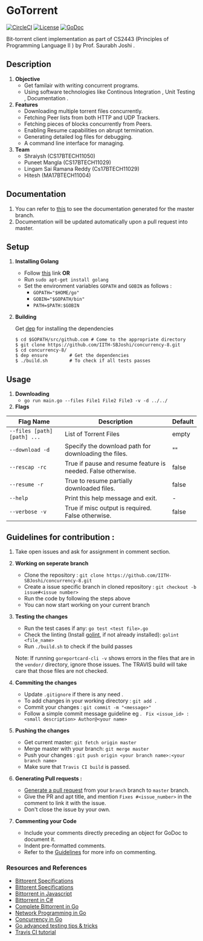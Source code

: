 # GoTorrent
 [![CircleCI](https://circleci.com/gh/IITH-SBJoshi/concurrency-8/tree/master.svg?style=svg&circle-token=88f8e60508e4f98f339d7b395c228c6f309c2564)](https://circleci.com/gh/IITH-SBJoshi/concurrency-8/tree/master) [![License](https://img.shields.io/badge/License-MIT-yellow.svg)](https://github.com/IITH-SBJoshi/concurrency-8/blob/master/LICENSE) [![GoDoc](https://godoc.org/github.com/narqo/go-badge?status.svg)](https://iith-sbjoshi.github.io/concurrency-8/pkg/github.com/concurrency-8)
 
Bit-torrent client implementation as part of CS2443 (Principles of Programming Language II ) by Prof. Saurabh Joshi .
## Description
1. **Objective**
	- Get familair with writing concurrent programs.
	- Using software technologies like Continous Integration , Unit Testing , Documentation .
2. **Features**
	- Downloading multiple torrent files concurrently.
	- Fetching Peer lists from both HTTP and UDP Trackers.
	- Fetching pieces of blocks concurrently from Peers.
	- Enabling Resume capabilities on abrupt termination.
	- Generating detailed log files for debugging.
	- A command line interface for managing.
3. **Team**
	- Shraiysh (CS17BTECH11050)
	- Puneet Mangla (CS17BTECH11029)
	- Lingam Sai Ramana Reddy (Cs17BTECH11029)
	- Hitesh (MA17BTECH11004)

## Documentation
1. You can refer to [this](http://104.211.220.36/pkg/github.com/concurrency-8/) to see the documentation generated for the master branch.
2. Documentation will be updated automatically upon a pull request into master.

## Setup
1. **Installing Golang**
	- Follow [this](https://golang.org/doc/install) link **OR**
	- Run ```sudo apt-get install golang```
	- Set the environment variables `GOPATH` and `GOBIN` as follows :
		- ```GOPATH="$HOME/go"```
		- ```GOBIN="$GOPATH/bin"```
		- ```PATH=$PATH:$GOBIN```
2. **Building**
	
	Get [dep](https://github.com/golang/dep) for installing the dependencies
	```
	$ cd $GOPATH/src/github.com # Come to the appropriate directory
	$ git clone https://github.com/IITH-SBJoshi/concurrency-8.git
	$ cd concurrency-8/
	$ dep ensure		# Get the dependencies
	$ ./build.sh    	# To check if all tests passes
	```
## Usage
1. **Downloading**
	- ```go run main.go --files File1 File2 File3 -v -d ../../```
2. **Flags**

| __Flag Name__ | __Description__ | __Default__ |
|-------------|------------|------------|
| ```--files [path] [path] ...``` |  List of Torrent Files | empty |
| ```--download -d```  | Specify the download path for downloading the files.| "" |
| ```--rescap -rc```  | True if pause and resume feature is needed. False otherwise. | false |
| ```--resume -r```  | True to resume partially downloaded files. | false |
| ```--help```  | Print this help message and exit. |- |
| ```--verbose -v```  | True if misc output is required. False otherwise. | false |

## Guidelines for contribution :
1. Take open issues and ask for assignment in comment section.
2. **Working on seperate branch**
	- Clone the repository : ```git clone https://github.com/IITH-SBJoshi/concurrency-8.git```
	- Create a issue specific branch in cloned repository : ```git checkout -b issue#<issue number>```
	- Run the code by following the steps above
	- You can now start working on your current branch
3. **Testing the changes**
	- Run the test cases if any: ```go test <test file>.go```
	- Check the linting (Install [golint](https://github.com/golang/lint), if not already installed): ```golint <file_name>```
	- Run `./build.sh` to check if the build passes

	Note: If running `goreportcard-cli -v` shows errors in the files that are in the `vendor/` directory, ignore those issues. The TRAVIS build will take care that those files are not checked.
4. **Commiting the changes**
	- Update ```.gitignore``` if there is any need .
	- To add changes in your working directory : ```git add .```
	- Commit your changes : ```git commit -m "<message>"```
	- Follow a simple commit message guideline eg . ``` Fix <issue_id> : <small description> Author@<your name>```
5. **Pushing the changes**
	- Get current master: `git fetch origin master`
	- Merge master with your branch: `git merge master`
	- Push your changes : ```git push origin <your branch name>:<your branch name>```
	- Make sure that ```Travis CI build``` is passed.
6. **Generating Pull requests :**
	- [Generate a pull request](https://help.github.com/articles/about-pull-requests/) from your ```branch``` branch to ```master``` branch.
	- Give the PR and apt title, and mention `Fixes #<issue_number>` in the comment to link it with the issue.
	- Don't close the issue by your own.
7. **Commenting your Code**
	- Include your comments directly preceding an object for GoDoc to document it.
	- Indent pre-formatted comments.
	- Refer to the [Guidelines](https://blog.golang.org/godoc-documenting-go-code) for more info on commenting.

### Resources and References
- [Bittorent Specifications](http://jonas.nitro.dk/bittorrent/bittorrent-rfc.html)
- [Bittorent Specifications](http://www.bittorrent.org/beps/bep_0003.html)
- [Bittorrent in Javascript](https://allenkim67.github.io/programming/2016/05/04/how-to-make-your-own-bittorrent-client.html)
- [Bittorrent in C#](https://www.seanjoflynn.com/research/bittorrent.html)
- [Complete Bittorrent in Go](https://github.com/jackpal/Taipei-Torrent)
- [Network Programming in Go](https://ipfs.io/ipfs/QmfYeDhGH9bZzihBUDEQbCbTc5k5FZKURMUoUvfmc27BwL/index.html)
- [Concurrency in Go](https://github.com/golang/go/wiki/LearnConcurrency)
- [Go advanced testing tips & tricks](https://medium.com/@povilasve/go-advanced-tips-tricks-a872503ac859)
- [Travis CI tutorial](https://docs.travis-ci.com/user/tutorial/)